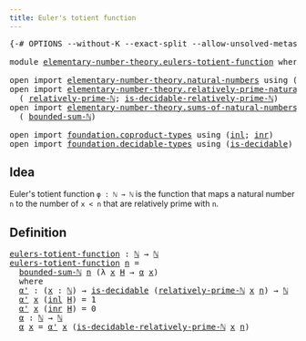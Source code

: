 ```yaml
---
title: Euler's totient function
---
```


<pre class="Agda"><a id="50" class="Symbol">{-#</a> <a id="54" class="Keyword">OPTIONS</a> <a id="62" class="Pragma">--without-K</a> <a id="74" class="Pragma">--exact-split</a> <a id="88" class="Pragma">--allow-unsolved-metas</a> <a id="111" class="Symbol">#-}</a>

<a id="116" class="Keyword">module</a> <a id="123" href="elementary-number-theory.eulers-totient-function.html" class="Module">elementary-number-theory.eulers-totient-function</a> <a id="172" class="Keyword">where</a>

<a id="179" class="Keyword">open</a> <a id="184" class="Keyword">import</a> <a id="191" href="elementary-number-theory.natural-numbers.html" class="Module">elementary-number-theory.natural-numbers</a> <a id="232" class="Keyword">using</a> <a id="238" class="Symbol">(</a><a id="239" href="elementary-number-theory.natural-numbers.html#1548" class="Datatype">ℕ</a><a id="240" class="Symbol">)</a>
<a id="242" class="Keyword">open</a> <a id="247" class="Keyword">import</a> <a id="254" href="elementary-number-theory.relatively-prime-natural-numbers.html" class="Module">elementary-number-theory.relatively-prime-natural-numbers</a> <a id="312" class="Keyword">using</a>
  <a id="320" class="Symbol">(</a> <a id="322" href="elementary-number-theory.relatively-prime-natural-numbers.html#953" class="Function">relatively-prime-ℕ</a><a id="340" class="Symbol">;</a> <a id="342" href="elementary-number-theory.relatively-prime-natural-numbers.html#1469" class="Function">is-decidable-relatively-prime-ℕ</a><a id="373" class="Symbol">)</a>
<a id="375" class="Keyword">open</a> <a id="380" class="Keyword">import</a> <a id="387" href="elementary-number-theory.sums-of-natural-numbers.html" class="Module">elementary-number-theory.sums-of-natural-numbers</a> <a id="436" class="Keyword">using</a>
  <a id="444" class="Symbol">(</a> <a id="446" href="elementary-number-theory.sums-of-natural-numbers.html#1839" class="Function">bounded-sum-ℕ</a><a id="459" class="Symbol">)</a>

<a id="462" class="Keyword">open</a> <a id="467" class="Keyword">import</a> <a id="474" href="foundation.coproduct-types.html" class="Module">foundation.coproduct-types</a> <a id="501" class="Keyword">using</a> <a id="507" class="Symbol">(</a><a id="508" href="foundation.coproduct-types.html#1250" class="InductiveConstructor">inl</a><a id="511" class="Symbol">;</a> <a id="513" href="foundation.coproduct-types.html#1268" class="InductiveConstructor">inr</a><a id="516" class="Symbol">)</a>
<a id="518" class="Keyword">open</a> <a id="523" class="Keyword">import</a> <a id="530" href="foundation.decidable-types.html" class="Module">foundation.decidable-types</a> <a id="557" class="Keyword">using</a> <a id="563" class="Symbol">(</a><a id="564" href="foundation.decidable-types.html#1915" class="Function">is-decidable</a><a id="576" class="Symbol">)</a>
</pre>
## Idea

Euler's totient function `φ : ℕ → ℕ` is the function that maps a natural number `n` to the number of `x < n` that are relatively prime with `n`.

## Definition

<pre class="Agda"><a id="eulers-totient-function"></a><a id="761" href="elementary-number-theory.eulers-totient-function.html#761" class="Function">eulers-totient-function</a> <a id="785" class="Symbol">:</a> <a id="787" href="elementary-number-theory.natural-numbers.html#1548" class="Datatype">ℕ</a> <a id="789" class="Symbol">→</a> <a id="791" href="elementary-number-theory.natural-numbers.html#1548" class="Datatype">ℕ</a>
<a id="793" href="elementary-number-theory.eulers-totient-function.html#761" class="Function">eulers-totient-function</a> <a id="817" href="elementary-number-theory.eulers-totient-function.html#817" class="Bound">n</a> <a id="819" class="Symbol">=</a>
  <a id="823" href="elementary-number-theory.sums-of-natural-numbers.html#1839" class="Function">bounded-sum-ℕ</a> <a id="837" href="elementary-number-theory.eulers-totient-function.html#817" class="Bound">n</a> <a id="839" class="Symbol">(λ</a> <a id="842" href="elementary-number-theory.eulers-totient-function.html#842" class="Bound">x</a> <a id="844" href="elementary-number-theory.eulers-totient-function.html#844" class="Bound">H</a> <a id="846" class="Symbol">→</a> <a id="848" href="elementary-number-theory.eulers-totient-function.html#960" class="Function">α</a> <a id="850" href="elementary-number-theory.eulers-totient-function.html#842" class="Bound">x</a><a id="851" class="Symbol">)</a>
  <a id="855" class="Keyword">where</a>
  <a id="863" href="elementary-number-theory.eulers-totient-function.html#863" class="Function">α&#39;</a> <a id="866" class="Symbol">:</a> <a id="868" class="Symbol">(</a><a id="869" href="elementary-number-theory.eulers-totient-function.html#869" class="Bound">x</a> <a id="871" class="Symbol">:</a> <a id="873" href="elementary-number-theory.natural-numbers.html#1548" class="Datatype">ℕ</a><a id="874" class="Symbol">)</a> <a id="876" class="Symbol">→</a> <a id="878" href="foundation.decidable-types.html#1915" class="Function">is-decidable</a> <a id="891" class="Symbol">(</a><a id="892" href="elementary-number-theory.relatively-prime-natural-numbers.html#953" class="Function">relatively-prime-ℕ</a> <a id="911" href="elementary-number-theory.eulers-totient-function.html#869" class="Bound">x</a> <a id="913" href="elementary-number-theory.eulers-totient-function.html#817" class="Bound">n</a><a id="914" class="Symbol">)</a> <a id="916" class="Symbol">→</a> <a id="918" href="elementary-number-theory.natural-numbers.html#1548" class="Datatype">ℕ</a>
  <a id="922" href="elementary-number-theory.eulers-totient-function.html#863" class="Function">α&#39;</a> <a id="925" href="elementary-number-theory.eulers-totient-function.html#925" class="Bound">x</a> <a id="927" class="Symbol">(</a><a id="928" href="foundation.coproduct-types.html#1250" class="InductiveConstructor">inl</a> <a id="932" href="elementary-number-theory.eulers-totient-function.html#932" class="Bound">H</a><a id="933" class="Symbol">)</a> <a id="935" class="Symbol">=</a> <a id="937" class="Number">1</a>
  <a id="941" href="elementary-number-theory.eulers-totient-function.html#863" class="Function">α&#39;</a> <a id="944" href="elementary-number-theory.eulers-totient-function.html#944" class="Bound">x</a> <a id="946" class="Symbol">(</a><a id="947" href="foundation.coproduct-types.html#1268" class="InductiveConstructor">inr</a> <a id="951" href="elementary-number-theory.eulers-totient-function.html#951" class="Bound">H</a><a id="952" class="Symbol">)</a> <a id="954" class="Symbol">=</a> <a id="956" class="Number">0</a>
  <a id="960" href="elementary-number-theory.eulers-totient-function.html#960" class="Function">α</a> <a id="962" class="Symbol">:</a> <a id="964" href="elementary-number-theory.natural-numbers.html#1548" class="Datatype">ℕ</a> <a id="966" class="Symbol">→</a> <a id="968" href="elementary-number-theory.natural-numbers.html#1548" class="Datatype">ℕ</a>
  <a id="972" href="elementary-number-theory.eulers-totient-function.html#960" class="Function">α</a> <a id="974" href="elementary-number-theory.eulers-totient-function.html#974" class="Bound">x</a> <a id="976" class="Symbol">=</a> <a id="978" href="elementary-number-theory.eulers-totient-function.html#863" class="Function">α&#39;</a> <a id="981" href="elementary-number-theory.eulers-totient-function.html#974" class="Bound">x</a> <a id="983" class="Symbol">(</a><a id="984" href="elementary-number-theory.relatively-prime-natural-numbers.html#1469" class="Function">is-decidable-relatively-prime-ℕ</a> <a id="1016" href="elementary-number-theory.eulers-totient-function.html#974" class="Bound">x</a> <a id="1018" href="elementary-number-theory.eulers-totient-function.html#817" class="Bound">n</a><a id="1019" class="Symbol">)</a>
</pre>